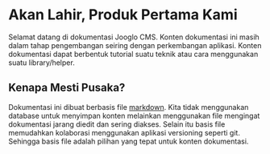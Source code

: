 # Akan Lahir, Produk Pertama Kami

Selamat datang di dokumentasi Jooglo CMS. Konten dokumentasi ini masih dalam tahap pengembangan seiring dengan perkembangan aplikasi. Konten dokumentasi dapat berbentuk tutorial suatu teknik atau cara menggunakan suatu library/helper.

## Kenapa Mesti Pusaka?

Dokumentasi ini dibuat berbasis file [markdown](http://daringfireball.net/projects/markdown/basics). Kita tidak menggunakan database untuk menyimpan konten melainkan menggunakan file mengingat dokumentasi jarang diedit dan sering diakses. Selain itu basis file memudahkan kolaborasi menggunakan aplikasi versioning seperti git. Sehingga basis file adalah pilihan yang tepat untuk konten dokumentasi.
